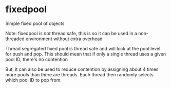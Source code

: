 # fixedpool
Simple fixed pool of objects

Note: fixedpool is _not_ thread safe, this is so it can be used 
in a non-threaded environment without extra overhead

Thread segregated fixed pool is thread safe and will lock at the pool level
for push and pop. This should mean that if only a single thread uses a given pool ID, there's no contention

But, it can also be used to reduce contention by assigning about 4 times more
pools than there are threads. Each thread then randomly selects which pool ID
to pop from. 
